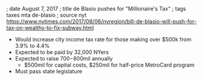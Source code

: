 ; date August 7, 2017
; title de Blasio pushes for "Millionaire's Tax"
; tags taxes mta de-blasio
; source nyt https://www.nytimes.com/2017/08/06/nyregion/bill-de-blasio-will-push-for-tax-on-wealthy-to-fix-subway.html

- Would increase city income tax rate for those making over $500k from 3.9% to 4.4%
- Expected to be paid by 32,000 NYers
- Expected to raise $700-$800mil annually
  - $500mil for capital costs, $250mil for half-price MetroCard program
- Must pass state legislature
